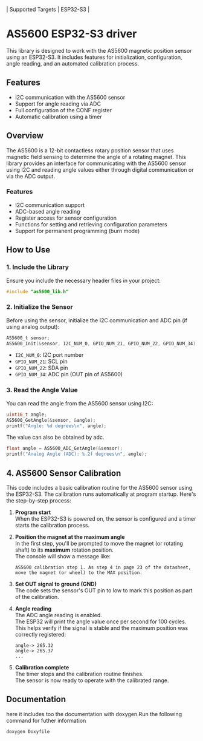 | Supported Targets | ESP32-S3 |

# AS5600 ESP32-S3 driver

This library is designed to work with the AS5600 magnetic position sensor using an ESP32-S3. It includes features for initialization, configuration, angle reading, and an automated calibration process.

## Features

- I2C communication with the AS5600 sensor
- Support for angle reading via ADC
- Full configuration of the CONF register
- Automatic calibration using a timer


## Overview
The AS5600 is a 12-bit contactless rotary position sensor that uses magnetic field sensing to determine the angle of a rotating magnet. This library provides an interface for communicating with the AS5600 sensor using I2C and reading angle values either through digital communication or via the ADC output.

### Features
- I2C communication support
- ADC-based angle reading
- Register access for sensor configuration
- Functions for setting and retrieving configuration parameters
- Support for permanent programming (burn mode)

## How to Use

### 1. **Include the Library**
Ensure you include the necessary header files in your project:

```c
#include "as5600_lib.h"
```

### 2. **Initialize the Sensor**
Before using the sensor, initialize the I2C communication and ADC pin (if using analog output):

```c
AS5600_t sensor;
AS5600_Init(&sensor, I2C_NUM_0, GPIO_NUM_21, GPIO_NUM_22, GPIO_NUM_34);
```

- `I2C_NUM_0`: I2C port number
- `GPIO_NUM_21`: SCL pin
- `GPIO_NUM_22`: SDA pin
- `GPIO_NUM_34`: ADC pin (OUT pin of AS5600)

### 3. **Read the Angle Value**
You can read the angle from the AS5600 sensor using I2C:

```c
uint16_t angle;
AS5600_GetAngle(&sensor, &angle);
printf("Angle: %d degrees\n", angle);
```

The value can also be obtained by adc.

```c
float angle = AS5600_ADC_GetAngle(&sensor);
printf("Analog Angle (ADC): %.2f degrees\n", angle);
```


## 4. AS5600 Sensor Calibration

This code includes a basic calibration routine for the AS5600 sensor using the ESP32-S3. The calibration runs automatically at program startup. Here's the step-by-step process:

1. **Program start**  
   When the ESP32-S3 is powered on, the sensor is configured and a timer starts the calibration process.

2. **Position the magnet at the maximum angle**  
   In the first step, you'll be prompted to move the magnet (or rotating shaft) to its **maximum** rotation position.  
   The console will show a message like:
   ```
   AS5600 calibration step 1. As step 4 in page 23 of the datasheet, move the magnet (or wheel) to the MAX position.
   ```

3. **Set OUT signal to ground (GND)**  
   The code sets the sensor's OUT pin to low to mark this position as part of the calibration.

4. **Angle reading**  
   The ADC angle reading is enabled.  
   The ESP32 will print the angle value once per second for 100 cycles.  
   This helps verify if the signal is stable and the maximum position was correctly registered:
   ```
   angle-> 265.32
   angle-> 265.37
   ...
   ```

5. **Calibration complete**  
   The timer stops and the calibration routine finishes.  
   The sensor is now ready to operate with the calibrated range.

## Documentation
here it includes too the documentation with doxygen.Run the following command for futher information

```bash
doxygen Doxyfile
```

